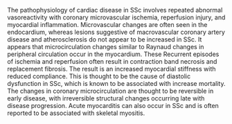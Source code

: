 The pathophysiology of cardiac disease in SSc involves repeated abnormal vasoreactivity with coronary microvascular ischemia, reperfusion injury, and myocardial inflammation. Microvascular changes are often seen in the endocardium, whereas lesions suggestive of macrovascular coronary artery disease and atherosclerosis do not appear to be increased in SSc. It appears that microcirculation changes similar to Raynaud changes in peripheral circulation occur in the myocardium. These Recurrent episodes of ischemia and reperfusion often result in contraction band necrosis and replacement fibrosis. The result is an increased myocardial stiffness with reduced compliance. This is thought to be the cause of diastolic dysfunction in SSc, which is known to be associated with increase mortality. The changes in coronary microcirculation are thought to be reversible in early disease, with irreversible structural changes occurring late with disease progression. Acute myocarditis can also occur in SSc and is often reported to be associated with skeletal myositis.